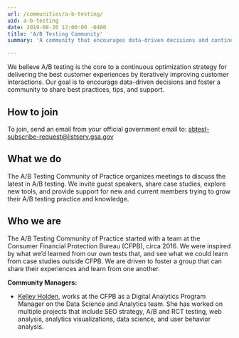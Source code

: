 ```yaml
---
url: /communities/a-b-testing/
uid: a-b-testing
date: 2019-08-26 12:00:00 -0400
title: 'A/B Testing Community'
summary: 'A community that encourages data-driven decisions and continuous optimization of A&#47;B testing, and shares best practices, tips, and support&#46;'

---
```


We believe A/B testing is the core to a continuous optimization strategy for delivering the best customer experiences by iteratively improving customer interactions. Our goal is to encourage data-driven decisions and foster a community to share best practices, tips, and support.

## How to join

To join, send an email from your official government email to: [abtest-subscribe-request@listserv.gsa.gov](mailto:abtest-subscribe-request@listserv.gsa.gov)

## What we do

The A/B Testing Community of Practice organizes meetings to discuss the latest in A/B testing. We invite guest speakers, share case studies, explore new tools, and provide support for new and current members trying to grow their A/B testing practice and knowledge.

## Who we are

The A/B Testing Community of Practice started with a team at the Consumer Financial Protection Bureau (CFPB), circa 2016. We were inspired by what we’d learned from our own tests that, and see what we could learn from case studies outside CFPB. We are driven to foster a group that can share their experiences and learn from one another.

**Community Managers:** 

- [Kelley Holden](mailto:kelley.holden@cfpb.gov), works at the CFPB as a Digital Analytics Program Manager on the Data Science and Analytics team. She has worked on multiple projects that include SEO strategy, A/B and RCT testing, web analysis, analytics visualizations, data science, and user behavior analysis.


